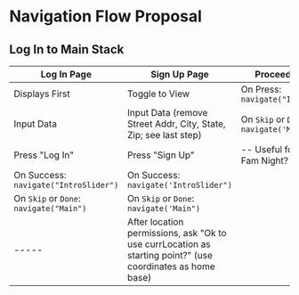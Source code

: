 # Navigation Flow Proposal

## Log In to Main Stack

| Log In Page                             | Sign Up Page                                                                                               | Proceed as Guest                        |
| --------------------------------------- | ---------------------------------------------------------------------------------------------------------- | --------------------------------------- |
| Displays First                          | Toggle to View                                                                                             | On Press: `navigate("IntroSlider")`     |
| Input Data                              | Input Data (remove Street Addr, City, State, Zip; see last step)                                           | On `Skip` or `Done`: `navigate('Main")` |
| Press "Log In"                          | Press "Sign Up"                                                                                            | -- Useful for Friends & Fam Night?      |
| On Success: `navigate("IntroSlider")`   | On Success: `navigate('IntroSlider")`                                                                      |
| On `Skip` or `Done`: `navigate("Main")` | On `Skip` or `Done`: `navigate('Main")`                                                                    |
| -----                                   | After location permissions, ask "Ok to use currLocation as starting point?" (use coordinates as home base) |
